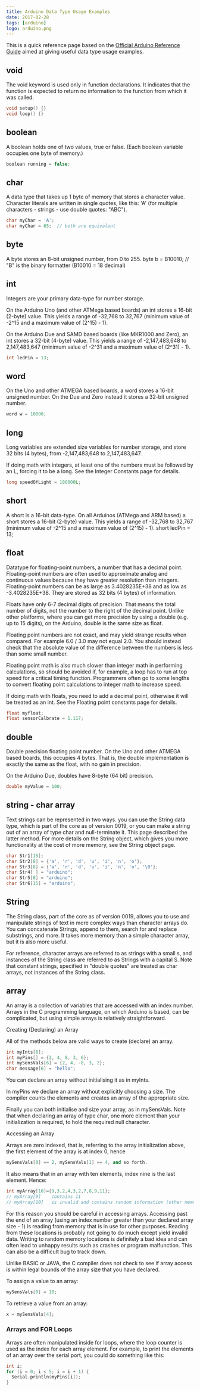 ```yaml
---
title: Arduino Data Type Usage Examples
date: 2017-02-28
tags: [arduino]
logo: arduino.png
---
```

This is a quick reference page based on the [Official Arduino Reference Guide](https://www.arduino.cc/) aimed at giving useful data type usage examples.

## void
The void keyword is used only in function declarations. It indicates that the function is expected to return no information to the function from which it was called.

```cpp
void setup() {}
void loop() {}
```

## boolean
A boolean holds one of two values, true or false. (Each boolean variable occupies one byte of memory.)

```cpp
boolean running = false;
```

## char
A data type that takes up 1 byte of memory that stores a character value. Character literals are written in single quotes, like this: 'A' (for multiple characters - strings - use double quotes: "ABC").

```cpp
char myChar = 'A';
char myChar = 65;  // both are equivalent
```

## byte
A byte stores an 8-bit unsigned number, from 0 to 255.
byte b = B10010;  // "B" is the binary formatter (B10010 = 18 decimal)


## int
Integers are your primary data-type for number storage.

On the Arduino Uno (and other ATMega based boards) an int stores a 16-bit (2-byte) value. This yields a range of -32,768 to 32,767 (minimum value of -2^15 and a maximum value of (2^15) - 1). 

On the Arduino Due and SAMD based boards (like MKR1000 and Zero), an int stores a 32-bit (4-byte) value. This yields a range of -2,147,483,648 to 2,147,483,647 (minimum value of -2^31 and a maximum value of (2^31) - 1).

```cpp
int ledPin = 13;
```

## word
On the Uno and other ATMEGA based boards, a word stores a 16-bit unsigned number. On the Due and Zero instead it stores a 32-bit unsigned number.

```cpp
word w = 10000; 
```

## long
Long variables are extended size variables for number storage, and store 32 bits (4 bytes), from -2,147,483,648 to 2,147,483,647.

If doing math with integers, at least one of the numbers must be followed by an L, forcing it to be a long. See the Integer Constants page for details.

```cpp
long speedOfLight = 186000L;
```

## short
A short is a 16-bit data-type.
On all Arduinos (ATMega and ARM based) a short stores a 16-bit (2-byte) value. This yields a range of -32,768 to 32,767 (minimum value of -2^15 and a maximum value of (2^15) - 1).
short ledPin = 13;

## float
Datatype for floating-point numbers, a number that has a decimal point. Floating-point numbers are often used to approximate analog and continuous values because they have greater resolution than integers. Floating-point numbers can be as large as 3.4028235E+38 and as low as -3.4028235E+38. They are stored as 32 bits (4 bytes) of information.

Floats have only 6-7 decimal digits of precision. That means the total number of digits, not the number to the right of the decimal point. Unlike other platforms, where you can get more precision by using a double (e.g. up to 15 digits), on the Arduino, double is the same size as float.

Floating point numbers are not exact, and may yield strange results when compared. For example 6.0 / 3.0 may not equal 2.0. You should instead check that the absolute value of the difference between the numbers is less than some small number.

Floating point math is also much slower than integer math in performing calculations, so should be avoided if, for example, a loop has to run at top speed for a critical timing function. Programmers often go to some lengths to convert floating point calculations to integer math to increase speed.

If doing math with floats, you need to add a decimal point, otherwise it will be treated as an int. See the Floating point constants page for details.

```cpp
float myfloat;
float sensorCalbrate = 1.117;
```

## double
Double precision floating point number. On the Uno and other ATMEGA based boards, this occupies 4 bytes. That is, the double implementation is exactly the same as the float, with no gain in precision.

On the Arduino Due, doubles have 8-byte (64 bit) precision.

```cpp
double myValue = 100;
```

## string - char array
Text strings can be represented in two ways. you can use the String data type, which is part of the core as of version 0019, or you can make a string out of an array of type char and null-terminate it. This page described the latter method. For more details on the String object, which gives you more functionality at the cost of more memory, see the String object page.

```cpp
char Str1[15];
char Str2[8] = {'a', 'r', 'd', 'u', 'i', 'n', 'o'};
char Str3[8] = {'a', 'r', 'd', 'u', 'i', 'n', 'o', '\0'};
char Str4[ ] = "arduino";
char Str5[8] = "arduino";
char Str6[15] = "arduino";
```

## String
The String class, part of the core as of version 0019, allows you to use and manipulate strings of text in more complex ways than character arrays do. You can concatenate Strings, append to them, search for and replace substrings, and more. It takes more memory than a simple character array, but it is also more useful. 

For reference, character arrays are referred to as strings with a small s, and instances of the String class are referred to as Strings with a capital S. Note that constant strings, specified in "double quotes" are treated as char arrays, not instances of the String class.

## array
An array is a collection of variables that are accessed with an index number. Arrays in the C programming language, on which Arduino is based, can be complicated, but using simple arrays is relatively straightforward.

Creating (Declaring) an Array

All of the methods below are valid ways to create (declare) an array.

```cpp
int myInts[6];
int myPins[] = {2, 4, 8, 3, 6};
int mySensVals[6] = {2, 4, -8, 3, 2};
char message[6] = "hello";
```

You can declare an array without initialising it as in myInts.

In myPins we declare an array without explicitly choosing a size. The compiler counts the elements and creates an array of the appropriate size.

Finally you can both initialise and size your array, as in mySensVals. Note that when declaring an array of type char, one more element than your initialization is required, to hold the required null character.

Accessing an Array

Arrays are zero indexed, that is, referring to the array initialization above, the first element of the array is at index 0, hence

```cpp
mySensVals[0] == 2, mySensVals[1] == 4, and so forth.
```

It also means that in an array with ten elements, index nine is the last element. Hence:

```cpp
int myArray[10]={9,3,2,4,3,2,7,8,9,11};
// myArray[9]    contains 11
// myArray[10]   is invalid and contains random information (other memory address)      
```

For this reason you should be careful in accessing arrays. Accessing past the end of an array (using an index number greater than your declared array size - 1) is reading from memory that is in use for other purposes. Reading from these locations is probably not going to do much except yield invalid data. Writing to random memory locations is definitely a bad idea and can often lead to unhappy results such as crashes or program malfunction. This can also be a difficult bug to track down.

Unlike BASIC or JAVA, the C compiler does not check to see if array access is within legal bounds of the array size that you have declared.

To assign a value to an array:

```cpp
mySensVals[0] = 10;
```

To retrieve a value from an array:

```cpp
x = mySensVals[4];
```

### Arrays and FOR Loops
Arrays are often manipulated inside for loops, where the loop counter is used as the index for each array element. For example, to print the elements of an array over the serial port, you could do something like this:

```cpp
int i;
for (i = 0; i < 5; i = i + 1) {
  Serial.println(myPins[i]);
}
```
